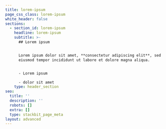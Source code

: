 ```yaml
---
title: lorem-ipsum
page_css_class: lorem-ipsum
white_header: false
sections:
  - section_id: lorem-ipsum
    headline: lorem-ipsum
    subtitle: >-
      ## Lorem ipsum


      Lorem ipsum dolor sit amet, **consectetur adipiscing elit**, sed do
      eiusmod tempor incididunt ut labore et dolore magna aliqua.


      - Lorem ipsum

      - dolor sit amet
    type: header_section
seo:
  title: ''
  description: ''
  robots: []
  extra: []
  type: stackbit_page_meta
layout: advanced
---
```

